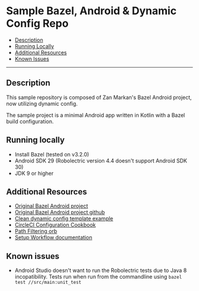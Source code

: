 # Sample Bazel, Android & Dynamic Config Repo

- [Description](#description)
- [Running Locally](#running-locally)
- [Additional Resources](#additional-resources)
- [Known Issues](#known-issues)

---

## Description

This sample repository is composed of Zan Markan's Bazel Android project, now utilizing dynamic config.

The sample project is a minimal Android app written in Kotlin with a Bazel build configuration.

## Running locally

- Install Bazel (tested on v3.2.0)
- Android SDK 29 (Robolectric version 4.4 doesn't support Android SDK 30)
- JDK 9 or higher

## Additional Resources

- [Original Bazel Android project](https://circleci.com/blog/bazel-for-android/)
- [Original Bazel Android project github](https://github.com/zmarkan/bazel-android-cicd-example)
- [Clean dynamic config template example](https://github.com/jsjimenez51/dynamic_config_demo)
- [CircleCI Configuration Cookbook](https://circleci.com/docs/2.0/configuration-cookbook/)
- [Path Filtering orb](https://circleci.com/developer/orbs/orb/circleci/path-filtering)
- [Setup Workflow documentation]()

## Known issues

- Android Studio doesn't want to run the Robolectric tests due to Java 8 incopatibility. Tests run when run from the commandline using `bazel test //src/main:unit_test`